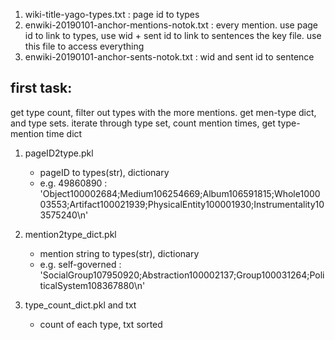 1. wiki-title-yago-types.txt : page id to types
2. enwiki-20190101-anchor-mentions-notok.txt : every mention. use page id to link to types, use wid + sent id to link to sentences
the key file. use this file to access everything
3. enwiki-20190101-anchor-sents-notok.txt : wid and sent id to sentence

## first task:
get type count, filter out types with the more mentions.
get men-type dict, and type sets. iterate through type set, count mention times, get type-mention time dict

1. pageID2type.pkl
    - pageID to types(str), dictionary
    - e.g. 49860890 : 'Object100002684;Medium106254669;Album106591815;Whole100003553;Artifact100021939;PhysicalEntity100001930;Instrumentality103575240\n'

2. mention2type_dict.pkl
    - mention string to types(str), dictionary
    - e.g. self-governed : 'SocialGroup107950920;Abstraction100002137;Group100031264;PoliticalSystem108367880\n'

3. type_count_dict.pkl and txt
    - count of each type, txt sorted
